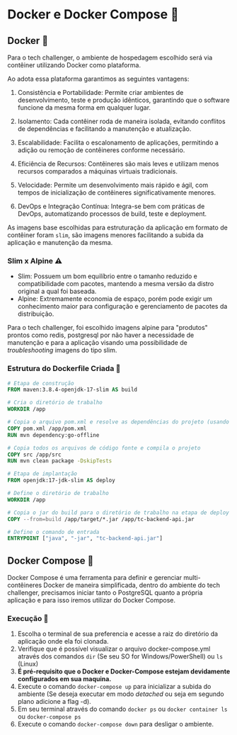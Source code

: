 # Docker e Docker Compose :rocket:

## Docker :whale:

Para o tech challenger, o ambiente de hospedagem escolhido será via contêiner utilizando Docker como plataforma.

Ao adota essa plataforma garantimos as seguintes vantagens:

1. Consistência e Portabilidade: Permite criar ambientes de desenvolvimento, teste e produção idênticos, garantindo que o software funcione da mesma forma em qualquer lugar.

2. Isolamento: Cada contêiner roda de maneira isolada, evitando conflitos de dependências e facilitando a manutenção e atualização.

3. Escalabilidade: Facilita o escalonamento de aplicações, permitindo a adição ou remoção de contêineres conforme necessário.

4. Eficiência de Recursos: Contêineres são mais leves e utilizam menos recursos comparados a máquinas virtuais tradicionais.

5. Velocidade: Permite um desenvolvimento mais rápido e ágil, com tempos de inicialização de contêineres significativamente menores.

6. DevOps e Integração Contínua: Integra-se bem com práticas de DevOps, automatizando processos de build, teste e deployment.

As imagens base escolhidas para estruturação da aplicação em formato de contêiner foram `slim`, são imagens menores facilitando a subida da aplicação e manutenção da mesma.

### Slim x Alpine :warning:

- Slim: Possuem um bom equilíbrio entre o tamanho reduzido e compatibilidade com pacotes, mantendo a mesma versão da distro original a qual foi baseada.
- Alpine: Extremamente economia de espaço, porém pode exigir um conhecimento maior para configuração e gerenciamento de pacotes da distribuição.

Para o tech challenger, foi escolhido imagens alpine para "produtos" prontos como redis, postgresql por não haver a necessidade de manutenção e para a aplicação visando uma possibilidade de *troubleshooting* imagens do tipo slim.

### Estrutura do Dockerfile Criada  :rotating_light:

```dockerfile
# Etapa de construção
FROM maven:3.8.4-openjdk-17-slim AS build

# Cria o diretório de trabalho
WORKDIR /app

# Copia o arquivo pom.xml e resolve as dependências do projeto (usando o cache do Docker)
COPY pom.xml /app/pom.xml
RUN mvn dependency:go-offline

# Copia todos os arquivos de código fonte e compila o projeto
COPY src /app/src
RUN mvn clean package -DskipTests

# Etapa de implantação
FROM openjdk:17-jdk-slim AS deploy

# Define o diretório de trabalho
WORKDIR /app

# Copia o jar do build para o diretório de trabalho na etapa de deploy
COPY --from=build /app/target/*.jar /app/tc-backend-api.jar

# Define o comando de entrada
ENTRYPOINT ["java", "-jar", "tc-backend-api.jar"]

```

## Docker Compose :whale2:

Docker Compose é uma ferramenta para definir e gerenciar multi-contêineres Docker de maneira simplificada, dentro do ambiente do tech challenger, precisamos iniciar tanto o PostgreSQL quanto a própria aplicação e para isso iremos utilizar do Docker Compose.

### Execução :round_pushpin:

1. Escolha o terminal de sua preferencia e acesse a raiz do diretório da aplicação onde ela foi clonada.
2. Verifique que é possível visualizar o arquivo docker-compose.yml através dos comandos `dir` (Se seu SO for Windows/PowerShell) ou `ls` (Linux)
3. **É pré-requisito que o Docker e Docker-Compose estejam devidamente configurados em sua maquina.**
4. Execute o comando `docker-compose up` para inicializar a subida do ambiente (Se deseja executar em modo *detached* ou seja em segundo plano adicione a flag -d).
5. Em seu terminal através do comando `docker ps` ou `docker container ls` ou `docker-compose ps`
6. Execute o comando `docker-compose down` para desligar o ambiente.
